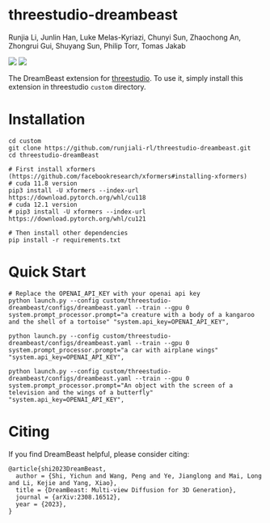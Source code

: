 # threestudio-dreambeast
Runjia Li, Junlin Han, Luke Melas-Kyriazi, Chunyi Sun, Zhaochong An, Zhongrui Gui, Shuyang Sun, Philip Torr, Tomas Jakab

<a href='https://runjiali-rl.github.io/projects/dreambeast.html'><img src='https://img.shields.io/badge/Project-Page-Green'></a>  <a href='https://arxiv.org/abs/xxx'><img src='https://img.shields.io/badge/Paper-Arxiv-red'></a>

The DreamBeast extension for <a href='https://github.com/threestudio-project/threestudio'>threestudio</a>. To use it, simply install this extension in threestudio `custom` directory.

# Installation
```
cd custom
git clone https://github.com/runjiali-rl/threestudio-dreambeast.git
cd threestudio-dreamBeast

# First install xformers (https://github.com/facebookresearch/xformers#installing-xformers)
# cuda 11.8 version
pip3 install -U xformers --index-url https://download.pytorch.org/whl/cu118
# cuda 12.1 version
# pip3 install -U xformers --index-url https://download.pytorch.org/whl/cu121

# Then install other dependencies
pip install -r requirements.txt
```

# Quick Start
```
# Replace the OPENAI_API_KEY with your openai api key
python launch.py --config custom/threestudio-dreambeast/configs/dreambeast.yaml --train --gpu 0 system.prompt_processor.prompt="a creature with a body of a kangaroo and the shell of a tortoise" "system.api_key=OPENAI_API_KEY",

python launch.py --config custom/threestudio-dreambeast/configs/dreambeast.yaml --train --gpu 0 system.prompt_processor.prompt="a car with airplane wings" "system.api_key=OPENAI_API_KEY",

python launch.py --config custom/threestudio-dreambeast/configs/dreambeast.yaml --train --gpu 0 system.prompt_processor.prompt="An object with the screen of a television and the wings of a butterfly" "system.api_key=OPENAI_API_KEY",
```

# Citing

If you find DreamBeast helpful, please consider citing:

```
@article{shi2023DreamBeast,
  author = {Shi, Yichun and Wang, Peng and Ye, Jianglong and Mai, Long and Li, Kejie and Yang, Xiao},
  title = {DreamBeast: Multi-view Diffusion for 3D Generation},
  journal = {arXiv:2308.16512},
  year = {2023},
}
```
